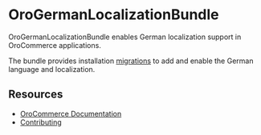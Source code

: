 # OroGermanLocalizationBundle

OroGermanLocalizationBundle enables German localization support in OroCommerce applications.

The bundle provides installation [migrations](https://github.com/oroinc/platform/tree/master/src/Oro/Bundle/MigrationBundle) to add and enable the German language and localization.

Resources
---------

  * [OroCommerce Documentation](https://doc.oroinc.com)
  * [Contributing](https://doc.oroinc.com/community/contribute/)
